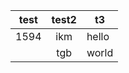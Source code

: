 | test | test2 | t3    |
| ---- | :---: | ----- |
| 1594 | ikm   | hello |
|      | tgb   | world |
